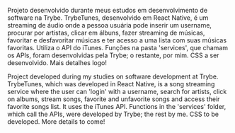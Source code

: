 Projeto desenvolvido durante meus estudos em desenvolvimento de software na Trybe. TrybeTunes, desenvolvido em React Native, é um streaming de áudio onde a pessoa usuária pode inserir um username, procurar por artistas, clicar em álbuns, fazer streaming de músicas, favoritar e desfavoritar músicas e ter acesso a uma lista com suas músicas favoritas. Utiliza o API do iTunes. Funções na pasta 'services', que chamam os APIs, foram desenvolvidas pela Trybe; o restante, por mim. CSS a ser desenvolvido. Mais detalhes logo!

Project developed during my studies on software development at Trybe. TrybeTunes, which was developed in React Native, is a song streaming service where the user can 'login' with a username, search for artists, click on albums, stream songs, favorite and unfavorite songs and access their favorite songs list. It uses the iTunes API. Functions in the 'services' folder, which call the APIs, were developed by Trybe; the rest by me. CSS to be developed. More details to come!
